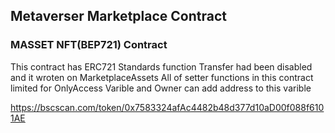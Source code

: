 ## Metaverser Marketplace Contract

### MASSET NFT(BEP721) Contract
This contract has ERC721 Standards function 
Transfer had been disabled and it wroten on MarketplaceAssets 
All of setter functions in this contract limited for OnlyAccess Varible and Owner can add address to this varible


https://bscscan.com/token/0x7583324afAc4482b48d377d10aD00f088f6101AE



